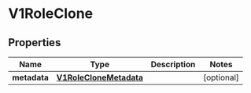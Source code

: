 # V1RoleClone

## Properties
Name | Type | Description | Notes
------------ | ------------- | ------------- | -------------
**metadata** | [**V1RoleCloneMetadata**](V1RoleCloneMetadata.md) |  |  [optional]
